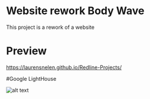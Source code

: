 # Website rework Body Wave

This project is a rework of a website

# Preview
https://laurensnelen.github.io/Redline-Projects/

#Google LightHouse

![alt text](https://gyazo.com/139f5f5ace2444ad311b191a0ab03f0a "Logo Title Text 1")